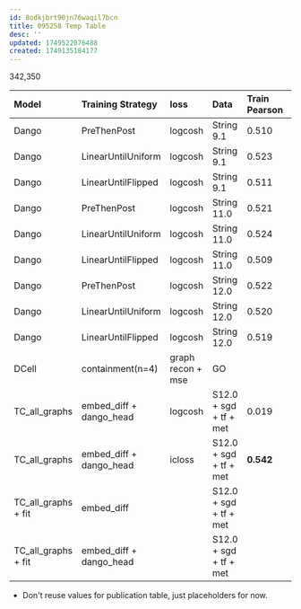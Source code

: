 ```yaml
---
id: 8odkjbrt90jn76waqil7bcn
title: 095258 Temp Table
desc: ''
updated: 1749522076488
created: 1749135184177
---
```

342,350

| Model               | Training Strategy       | loss              | Data                   | Train Pearson | Val Pearson | Status |
|:--------------------|:------------------------|:------------------|:-----------------------|:--------------|:------------|:-------|
| Dango               | PreThenPost             | logcosh           | String 9.1             | 0.510         | 0.402       | x      |
| Dango               | LinearUntilUniform      | logcosh           | String 9.1             | 0.523         | 0.412       | x      |
| Dango               | LinearUntilFlipped      | logcosh           | String 9.1             | 0.511         | 0.402       | x      |
| Dango               | PreThenPost             | logcosh           | String 11.0            | 0.521         | 0.407       | x      |
| Dango               | LinearUntilUniform      | logcosh           | String 11.0            | 0.524         | 0.413       | x      |
| Dango               | LinearUntilFlipped      | logcosh           | String 11.0            | 0.509         | 0.401       | x      |
| Dango               | PreThenPost             | logcosh           | String 12.0            | 0.522         | 0.410       | x      |
| Dango               | LinearUntilUniform      | logcosh           | String 12.0            | 0.520         | 0.417       | x      |
| Dango               | LinearUntilFlipped      | logcosh           | String 12.0            | 0.519         | 0.409       | x      |
| DCell               | containment(n=4)        | graph recon + mse | GO                     |               |             | ~5%    |
| TC_all_graphs       | embed_diff + dango_head | logcosh           | S12.0 + sgd + tf + met | 0.019         | 0.021       | x      |
| TC_all_graphs       | embed_diff + dango_head | icloss            | S12.0 + sgd + tf + met | **0.542**     | **0.431**   | ~60%   |
| TC_all_graphs + fit | embed_diff              |                   | S12.0 + sgd + tf + met |               |             |        |
| TC_all_graphs + fit | embed_diff + dango_head |                   | S12.0 + sgd + tf + met |               |             |        |

- Don't reuse values for publication table, just placeholders for now.